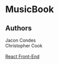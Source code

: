 <h1>MusicBook</h1>

<h2>Authors</h2>
Jacon Condes<br />
Christopher Cook

<br />
<br />
<a href="https://github.com/christopher-cook/MusicBook_front_end">React Front-End</a>
